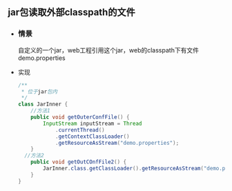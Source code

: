 ## jar包读取外部classpath的文件

- ### 情景

  自定义的一个jar，web工程引用这个jar，web的classpath下有文件demo.properties

- 实现

  ```java
  /**
   * 位于jar包内
   */
  class JarInner {
      //方法1
      public void getOuterConfFile() {
          InputStream inputStream = Thread
              .currentThread()
              .getContextClassLoader()
              .getResourceAsStream("demo.properties");
      }
  	//方法2
      public void getOutCOnfFile2() {
          JarInner.class.getClassLoader().getResourceAsStream("demo.properties");
      }
  }
  ```


